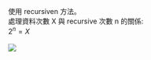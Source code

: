 使用 recursiven 方法。
<br>
處理資料次數 X 與 recursive 次數 n 的關係:
<br>
$2^n=X$
<br><br>
![](https://i.imgur.com/BlppxgP.jpg)
